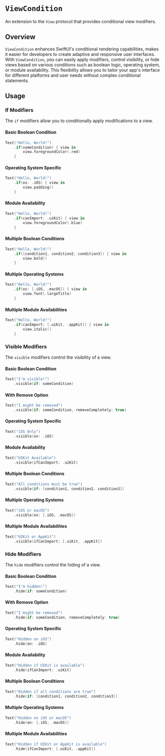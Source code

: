 # ``ViewCondition``

An extension to the `View` protocol that provides conditional view modifiers.

## Overview

``ViewCondition`` enhances SwiftUI's conditional rendering capabilities, makes it easier for developers to create adaptive and responsive user interfaces. With ``ViewCondition``, you can easily apply modifiers, control visibility, or hide views based on various conditions such as boolean logic, operating system, or module availability. This flexibility allows you to tailor your app's interface for different platforms and user needs without complex conditional statements.

## Usage

### If Modifiers

The `if` modifiers allow you to conditionally apply modifications to a view.

#### Basic Boolean Condition

```swift
Text("Hello, World!")
    .if(someCondition) { view in
        view.foregroundColor(.red)
    }
```

#### Operating System Specific

```swift
Text("Hello, World!")
    .if(os: .iOS) { view in
        view.padding()
    }
```

#### Module Availability

```swift
Text("Hello, World!")
    .if(canImport: .uiKit) { view in
        view.foregroundColor(.blue)
    }
```

#### Multiple Boolean Conditions

```swift
Text("Hello, World!")
    .if([condition1, condition2, condition3]) { view in
        view.bold()
    }
```

#### Multiple Operating Systems

```swift
Text("Hello, World!")
    .if(os: [.iOS, .macOS]) { view in
        view.font(.largeTitle)
    }
```

#### Multiple Module Availabilities

```swift
Text("Hello, World!")
    .if(canImport: [.uiKit, .appKit]) { view in
        view.italic()
    }
```

### Visible Modifiers

The `visible` modifiers control the visibility of a view.

#### Basic Boolean Condition

```swift
Text("I'm visible!")
    .visible(if: someCondition)
```

#### With Remove Option

```swift
Text("I might be removed")
    .visible(if: someCondition, removeCompletely: true)
```

#### Operating System Specific

```swift
Text("iOS Only")
    .visible(on: .iOS)
```

#### Module Availability

```swift
Text("UIKit Available")
    .visible(ifCanImport: .uiKit)
```

#### Multiple Boolean Conditions

```swift
Text("All conditions must be true")
    .visible(if: [condition1, condition2, condition3])
```

#### Multiple Operating Systems

```swift
Text("iOS or macOS")
    .visible(on: [.iOS, .macOS])
```

#### Multiple Module Availabilities

```swift
Text("UIKit or AppKit")
    .visible(ifCanImport: [.uiKit, .appKit])
```

### Hide Modifiers

The `hide` modifiers control the hiding of a view.

#### Basic Boolean Condition

```swift
Text("I'm hidden!")
    .hide(if: someCondition)
```

#### With Remove Option

```swift
Text("I might be removed")
    .hide(if: someCondition, removeCompletely: true)
```

#### Operating System Specific

```swift
Text("Hidden on iOS")
    .hide(on: .iOS)
```

#### Module Availability

```swift
Text("Hidden if UIKit is available")
    .hide(ifCanImport: .uiKit)
```

#### Multiple Boolean Conditions

```swift
Text("Hidden if all conditions are true")
    .hide(if: [condition1, condition2, condition3])
```

#### Multiple Operating Systems

```swift
Text("Hidden on iOS or macOS")
    .hide(on: [.iOS, .macOS])
```

#### Multiple Module Availabilities

```swift
Text("Hidden if UIKit or AppKit is available")
    .hide(ifCanImport: [.uiKit, .appKit])
```
